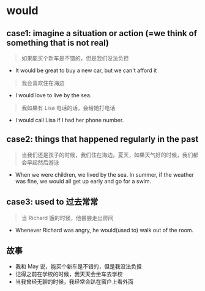 # would

## case1: imagine a situation or action (=we think of something that is not real)

> 如果能买个新车是不错的，但是我们没法负担

- It would be great to buy a new car, but we can't afford it

> 我会喜欢住在海边

- I would love to live by the sea.

> 我如果有 Lisa 电话的话，会给她打电话

- I would call Lisa if I had her phone number.

## case2: things that happened regularly in the past

> 当我们还是孩子的时候，我们住在海边。夏天，如果天气好的时候，我们都会早起然后游泳

- When we were children, we lived by the sea. In summer, if the weather was fine, we would all get up early and go for a swim.

## case3: used to 过去常常

> 当 Richard 饿的时候，他尝尝走出房间

- Whenever Richard was angry, he would(used to) walk out of the room.

## 故事

- 我和 May 说，能买个新车是不错的，但是我没法负担
- 记得之前在学校的时候，我天天会坐车去学校
- 当我曾经无聊的时候，我经常会趴在窗户上看外面

